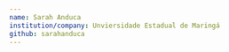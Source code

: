 ```yaml
---
name: Sarah Anduca
institution/company: Unviersidade Estadual de Maringá
github: sarahanduca
---
```

